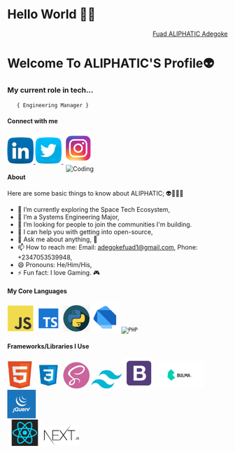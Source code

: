<h1>Hello World 👋🏾</h1>

<div align="right" class="badge-base LI-profile-badge" data-locale="en_US" data-size="medium" data-theme="dark" data-type="VERTICAL" data-vanity="fuad-ajibola-5a0034166" data-version="v1"><a class="badge-base__link LI-simple-link" href="https://substack.com/@aliphatic?r=1n1u2b&utm_campaign=profile&utm_medium=profile-page"> Fuad ALIPHATIC Adegoke</a></div>
    
<h1>Welcome To ALIPHATIC'S Profile👽</h1>

###   **My current role in tech...** </h2>
       { Engineering Manager } 

<!-- ###   **Founder of ANTAPEX** </h2> 
#### Follow ANTAPEX via;
<a href="https://github.com/ANTAPEX"><img src="images/github.png" width="60" /></a>
<a href="https://www.linkedin.com/company/the-antapex/"><img src="images/linkedin.png" width="60" /></a> -->


#### Connect with me 
<a href="https://www.linkedin.com/in/adegoke-fuad-ajibola-5a0034166/"> <img src="images/linkedin.png" width="60" /> </a>
<a href="https://twitter.com/ALIPHATIC_F"> <img src="images/twitter.png" width="60" /> </a>
<a href="https://www.instagram.com/aliphatic_hyd/"> <img src="images/ig.png" width="70" /> </a>
<img align="right" alt="Coding" width="370" src="https://miro.medium.com/max/680/0*7Q3yvSIv_t0ioJ-Z.gif"/>

#### About
Here are some basic things to know about ALIPHATIC; 👽👳🏾‍♂

- 🔭 I’m currently exploring the Space Tech Ecosystem, 
- 🌱 I’m a Systems Engineering Major,
- 👯 I’m looking for people to join the communities I'm building.
- 🤔 I can help you with getting into open-source,
- 💬 Ask me about anything, 🌚
- 📫 How to reach me: Email: adegokefuad1@gmail.com, Phone: +2347053539948,
- 😄 Pronouns: He/Him/His,
- ⚡ Fun fact: I love Gaming. 🎮

#### My Core Languages
<code><img src="images/javascript.png" width="60" title="JavaScript" /></code>
<code><img src="images/typescript.png" width="60" title="TypeScript" /></code>
<code><img src="images/python.png" width="60" title="Python" /></code>
<code><img src="images/dart.png" width="65" title="Dart" /></code>
<code><img src="" width ="" title="PHP" /></code>

#### Frameworks/Libraries I Use
<code><img src="images/html.jpg" width="60" title="HTML" /></code>
<code><img src="images/css.jpg" width="60" title="CSS" /></code>
<code><img src="images/sass.jpg" width="60" title="SASS" /></code>
<code><img src="images/tailwind.png" width="70" title="Tailwind" /></code>
<code><img src="images/B.png" width="70" title="Bootstrap" /></code>
<code><img src="images/Bulma.png" width="110" title="Bulma" /></code>  <code><img src="images/jQuery.png" width="65" title="jQuery" /></code>  
<code><img src="images/react.png" width="80" title="React" /></code>
 <code><img src="images/next.svg" width="80" title="Next" /></code>

<!--
<code><img src="images/api.jpg" width="70" title="API" /></code>
<code><img src="images/json.png" width="70" title="JSON" /></code>
<code><img src="images/nodemon.png" width="80" title="Nodemon" /></code>
<code><img src="images/express.png" width="65" title="Express" /></code>
<code><img src="images/prism.png" width="65" title="Prisma" /></code>
<code><img src="images/flutter.png" width="65" title="Flutter" /></code>

<!--#### Tools I Use
<code><img src="images/visualstudio.svg" width="60" title="Visual Studio Code" /></code>
<code><img src="images/github.jpg" width="60" title="GitHub" /></code>
<code><img src="images/git.jpg" width="60" title="Git" /></code>
<code><img src="images/android-studio.png" width="60" title="Android Studio" /></code>
<code><img src="images/x-code.png" width="60" title="Xcode" /></code>
<code><img src="images/firebase.png" width="60" title="Firebase" /></code>
<code><img src="images/docker.png" width="60" title="Docker" /></code>
<!-- <code><img src="images/power.png" width="80" title="Powershell" /></code> -->
<!--<code><img src="images/command.png" width="70" title="Commandprompt" /></code>
<code><img src="images/R.png" width="50" title="NodeJS" /></code>
<code><img src="images/postman.png" width="60" title="Postman API" /></code>
<code><img src="images/figma.jpeg" width="60" title="Figma" /></code> -->
             



